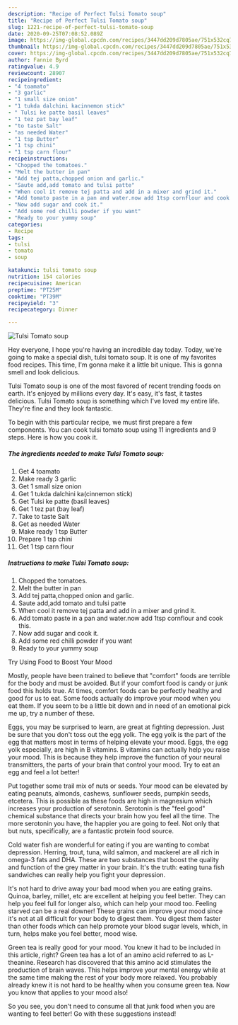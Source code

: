 ```yaml
---
description: "Recipe of Perfect Tulsi Tomato soup"
title: "Recipe of Perfect Tulsi Tomato soup"
slug: 1221-recipe-of-perfect-tulsi-tomato-soup
date: 2020-09-25T07:08:52.089Z
image: https://img-global.cpcdn.com/recipes/3447dd209d7805ae/751x532cq70/tulsi-tomato-soup-recipe-main-photo.jpg
thumbnail: https://img-global.cpcdn.com/recipes/3447dd209d7805ae/751x532cq70/tulsi-tomato-soup-recipe-main-photo.jpg
cover: https://img-global.cpcdn.com/recipes/3447dd209d7805ae/751x532cq70/tulsi-tomato-soup-recipe-main-photo.jpg
author: Fannie Byrd
ratingvalue: 4.9
reviewcount: 28907
recipeingredient:
- "4 toamato"
- "3 garlic"
- "1 small size onion"
- "1 tukda dalchini kacinnemon stick"
- " Tulsi ke patte basil leaves"
- "1 tez pat bay leaf"
- "to taste Salt"
- "as needed Water"
- "1 tsp Butter"
- "1 tsp chini"
- "1 tsp carn flour"
recipeinstructions:
- "Chopped the tomatoes."
- "Melt the butter in pan"
- "Add tej patta,chopped onion and garlic."
- "Saute add,add tomato and tulsi patte"
- "When cool it remove tej patta and add in a mixer and grind it."
- "Add tomato paste in a pan and water.now add 1tsp cornflour and cook this."
- "Now add sugar and cook it."
- "Add some red chilli powder if you want"
- "Ready to your yummy soup"
categories:
- Recipe
tags:
- tulsi
- tomato
- soup

katakunci: tulsi tomato soup 
nutrition: 154 calories
recipecuisine: American
preptime: "PT25M"
cooktime: "PT39M"
recipeyield: "3"
recipecategory: Dinner

---
```



![Tulsi Tomato soup](https://img-global.cpcdn.com/recipes/3447dd209d7805ae/751x532cq70/tulsi-tomato-soup-recipe-main-photo.jpg)

Hey everyone, I hope you're having an incredible day today. Today, we're going to make a special dish, tulsi tomato soup. It is one of my favorites food recipes. This time, I'm gonna make it a little bit unique. This is gonna smell and look delicious.



Tulsi Tomato soup is one of the most favored of recent trending foods on earth. It's enjoyed by millions every day. It's easy, it's fast, it tastes delicious. Tulsi Tomato soup is something which I've loved my entire life. They're fine and they look fantastic.


To begin with this particular recipe, we must first prepare a few components. You can cook tulsi tomato soup using 11 ingredients and 9 steps. Here is how you cook it.

<!--inarticleads1-->

##### The ingredients needed to make Tulsi Tomato soup:

1. Get 4 toamato
1. Make ready 3 garlic
1. Get 1 small size onion
1. Get 1 tukda dalchini ka(cinnemon stick)
1. Get  Tulsi ke patte (basil leaves)
1. Get 1 tez pat (bay leaf)
1. Take to taste Salt
1. Get as needed Water
1. Make ready 1 tsp Butter
1. Prepare 1 tsp chini
1. Get 1 tsp carn flour




<!--inarticleads2-->

##### Instructions to make Tulsi Tomato soup:

1. Chopped the tomatoes.
1. Melt the butter in pan
1. Add tej patta,chopped onion and garlic.
1. Saute add,add tomato and tulsi patte
1. When cool it remove tej patta and add in a mixer and grind it.
1. Add tomato paste in a pan and water.now add 1tsp cornflour and cook this.
1. Now add sugar and cook it.
1. Add some red chilli powder if you want
1. Ready to your yummy soup




Try Using Food to Boost Your Mood


Mostly, people have been trained to believe that "comfort" foods are terrible for the body and must be avoided. But if your comfort food is candy or junk food this holds true. At times, comfort foods can be perfectly healthy and good for us to eat. Some foods actually do improve your mood when you eat them. If you seem to be a little bit down and in need of an emotional pick me up, try a number of these.

Eggs, you may be surprised to learn, are great at fighting depression. Just be sure that you don't toss out the egg yolk. The egg yolk is the part of the egg that matters most in terms of helping elevate your mood. Eggs, the egg yolk especially, are high in B vitamins. B vitamins can actually help you raise your mood. This is because they help improve the function of your neural transmitters, the parts of your brain that control your mood. Try to eat an egg and feel a lot better!

Put together some trail mix of nuts or seeds. Your mood can be elevated by eating peanuts, almonds, cashews, sunflower seeds, pumpkin seeds, etcetera. This is possible as these foods are high in magnesium which increases your production of serotonin. Serotonin is the "feel good" chemical substance that directs your brain how you feel all the time. The more serotonin you have, the happier you are going to feel. Not only that but nuts, specifically, are a fantastic protein food source.

Cold water fish are wonderful for eating if you are wanting to combat depression. Herring, trout, tuna, wild salmon, and mackerel are all rich in omega-3 fats and DHA. These are two substances that boost the quality and function of the grey matter in your brain. It's the truth: eating tuna fish sandwiches can really help you fight your depression. 

It's not hard to drive away your bad mood when you are eating grains. Quinoa, barley, millet, etc are excellent at helping you feel better. They can help you feel full for longer also, which can help your mood too. Feeling starved can be a real downer! These grains can improve your mood since it's not at all difficult for your body to digest them. You digest them faster than other foods which can help promote your blood sugar levels, which, in turn, helps make you feel better, mood wise.

Green tea is really good for your mood. You knew it had to be included in this article, right? Green tea has a lot of an amino acid referred to as L-theanine. Research has discovered that this amino acid stimulates the production of brain waves. This helps improve your mental energy while at the same time making the rest of your body more relaxed. You probably already knew it is not hard to be healthy when you consume green tea. Now you know that applies to your mood also!

So you see, you don't need to consume all that junk food when you are wanting to feel better! Go  with  these suggestions  instead!

